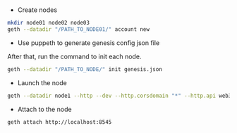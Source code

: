 #


- Create nodes

```bash
mkdir node01 node02 node03
geth --datadir "/PATH_TO_NODE01/" account new
```

- Use puppeth to generate genesis config json file

After that, run the command to init each node.

```bash
geth --datadir "/PATH_TO_NODE/" init genesis.json
```

- Launch the node

```bash
geth --datadir node1 --http --dev --http.corsdomain "*" --http.api web3,eth,debug,personal,net
```

- Attach to the node

```bash
geth attach http://localhost:8545
```
